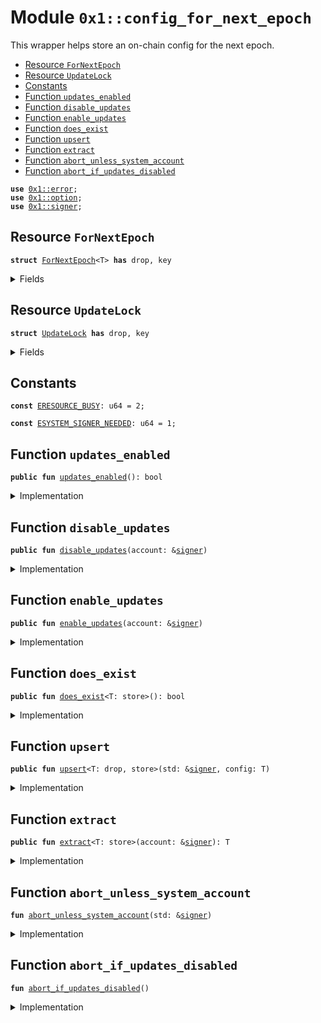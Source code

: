 
<a name="0x1_config_for_next_epoch"></a>

# Module `0x1::config_for_next_epoch`

This wrapper helps store an on-chain config for the next epoch.


-  [Resource `ForNextEpoch`](#0x1_config_for_next_epoch_ForNextEpoch)
-  [Resource `UpdateLock`](#0x1_config_for_next_epoch_UpdateLock)
-  [Constants](#@Constants_0)
-  [Function `updates_enabled`](#0x1_config_for_next_epoch_updates_enabled)
-  [Function `disable_updates`](#0x1_config_for_next_epoch_disable_updates)
-  [Function `enable_updates`](#0x1_config_for_next_epoch_enable_updates)
-  [Function `does_exist`](#0x1_config_for_next_epoch_does_exist)
-  [Function `upsert`](#0x1_config_for_next_epoch_upsert)
-  [Function `extract`](#0x1_config_for_next_epoch_extract)
-  [Function `abort_unless_system_account`](#0x1_config_for_next_epoch_abort_unless_system_account)
-  [Function `abort_if_updates_disabled`](#0x1_config_for_next_epoch_abort_if_updates_disabled)


<pre><code><b>use</b> <a href="error.md#0x1_error">0x1::error</a>;
<b>use</b> <a href="option.md#0x1_option">0x1::option</a>;
<b>use</b> <a href="signer.md#0x1_signer">0x1::signer</a>;
</code></pre>



<a name="0x1_config_for_next_epoch_ForNextEpoch"></a>

## Resource `ForNextEpoch`



<pre><code><b>struct</b> <a href="config_for_next_epoch.md#0x1_config_for_next_epoch_ForNextEpoch">ForNextEpoch</a>&lt;T&gt; <b>has</b> drop, key
</code></pre>



<details>
<summary>Fields</summary>


<dl>
<dt>
<code>payload: <a href="option.md#0x1_option_Option">option::Option</a>&lt;T&gt;</code>
</dt>
<dd>

</dd>
</dl>


</details>

<a name="0x1_config_for_next_epoch_UpdateLock"></a>

## Resource `UpdateLock`



<pre><code><b>struct</b> <a href="config_for_next_epoch.md#0x1_config_for_next_epoch_UpdateLock">UpdateLock</a> <b>has</b> drop, key
</code></pre>



<details>
<summary>Fields</summary>


<dl>
<dt>
<code>locked: bool</code>
</dt>
<dd>

</dd>
</dl>


</details>

<a name="@Constants_0"></a>

## Constants


<a name="0x1_config_for_next_epoch_ERESOURCE_BUSY"></a>



<pre><code><b>const</b> <a href="config_for_next_epoch.md#0x1_config_for_next_epoch_ERESOURCE_BUSY">ERESOURCE_BUSY</a>: u64 = 2;
</code></pre>



<a name="0x1_config_for_next_epoch_ESYSTEM_SIGNER_NEEDED"></a>



<pre><code><b>const</b> <a href="config_for_next_epoch.md#0x1_config_for_next_epoch_ESYSTEM_SIGNER_NEEDED">ESYSTEM_SIGNER_NEEDED</a>: u64 = 1;
</code></pre>



<a name="0x1_config_for_next_epoch_updates_enabled"></a>

## Function `updates_enabled`



<pre><code><b>public</b> <b>fun</b> <a href="config_for_next_epoch.md#0x1_config_for_next_epoch_updates_enabled">updates_enabled</a>(): bool
</code></pre>



<details>
<summary>Implementation</summary>


<pre><code><b>public</b> <b>fun</b> <a href="config_for_next_epoch.md#0x1_config_for_next_epoch_updates_enabled">updates_enabled</a>(): bool <b>acquires</b> <a href="config_for_next_epoch.md#0x1_config_for_next_epoch_UpdateLock">UpdateLock</a> {
    <b>borrow_global</b>&lt;<a href="config_for_next_epoch.md#0x1_config_for_next_epoch_UpdateLock">UpdateLock</a>&gt;(@std).locked
}
</code></pre>



</details>

<a name="0x1_config_for_next_epoch_disable_updates"></a>

## Function `disable_updates`



<pre><code><b>public</b> <b>fun</b> <a href="config_for_next_epoch.md#0x1_config_for_next_epoch_disable_updates">disable_updates</a>(account: &<a href="signer.md#0x1_signer">signer</a>)
</code></pre>



<details>
<summary>Implementation</summary>


<pre><code><b>public</b> <b>fun</b> <a href="config_for_next_epoch.md#0x1_config_for_next_epoch_disable_updates">disable_updates</a>(account: &<a href="signer.md#0x1_signer">signer</a>) <b>acquires</b> <a href="config_for_next_epoch.md#0x1_config_for_next_epoch_UpdateLock">UpdateLock</a> {
    <a href="config_for_next_epoch.md#0x1_config_for_next_epoch_abort_unless_system_account">abort_unless_system_account</a>(account);
    <b>borrow_global_mut</b>&lt;<a href="config_for_next_epoch.md#0x1_config_for_next_epoch_UpdateLock">UpdateLock</a>&gt;(@std).locked = <b>true</b>;
}
</code></pre>



</details>

<a name="0x1_config_for_next_epoch_enable_updates"></a>

## Function `enable_updates`



<pre><code><b>public</b> <b>fun</b> <a href="config_for_next_epoch.md#0x1_config_for_next_epoch_enable_updates">enable_updates</a>(account: &<a href="signer.md#0x1_signer">signer</a>)
</code></pre>



<details>
<summary>Implementation</summary>


<pre><code><b>public</b> <b>fun</b> <a href="config_for_next_epoch.md#0x1_config_for_next_epoch_enable_updates">enable_updates</a>(account: &<a href="signer.md#0x1_signer">signer</a>) <b>acquires</b> <a href="config_for_next_epoch.md#0x1_config_for_next_epoch_UpdateLock">UpdateLock</a> {
    <a href="config_for_next_epoch.md#0x1_config_for_next_epoch_abort_unless_system_account">abort_unless_system_account</a>(account);
    <b>borrow_global_mut</b>&lt;<a href="config_for_next_epoch.md#0x1_config_for_next_epoch_UpdateLock">UpdateLock</a>&gt;(@std).locked = <b>false</b>;
}
</code></pre>



</details>

<a name="0x1_config_for_next_epoch_does_exist"></a>

## Function `does_exist`



<pre><code><b>public</b> <b>fun</b> <a href="config_for_next_epoch.md#0x1_config_for_next_epoch_does_exist">does_exist</a>&lt;T: store&gt;(): bool
</code></pre>



<details>
<summary>Implementation</summary>


<pre><code><b>public</b> <b>fun</b> <a href="config_for_next_epoch.md#0x1_config_for_next_epoch_does_exist">does_exist</a>&lt;T: store&gt;(): bool <b>acquires</b> <a href="config_for_next_epoch.md#0x1_config_for_next_epoch_ForNextEpoch">ForNextEpoch</a> {
    <b>exists</b>&lt;<a href="config_for_next_epoch.md#0x1_config_for_next_epoch_ForNextEpoch">ForNextEpoch</a>&lt;T&gt;&gt;(@std) && <a href="option.md#0x1_option_is_some">option::is_some</a>(&<b>borrow_global</b>&lt;<a href="config_for_next_epoch.md#0x1_config_for_next_epoch_ForNextEpoch">ForNextEpoch</a>&lt;T&gt;&gt;(@std).payload)
}
</code></pre>



</details>

<a name="0x1_config_for_next_epoch_upsert"></a>

## Function `upsert`



<pre><code><b>public</b> <b>fun</b> <a href="config_for_next_epoch.md#0x1_config_for_next_epoch_upsert">upsert</a>&lt;T: drop, store&gt;(std: &<a href="signer.md#0x1_signer">signer</a>, config: T)
</code></pre>



<details>
<summary>Implementation</summary>


<pre><code><b>public</b> <b>fun</b> <a href="config_for_next_epoch.md#0x1_config_for_next_epoch_upsert">upsert</a>&lt;T: drop + store&gt;(std: &<a href="signer.md#0x1_signer">signer</a>, config: T) <b>acquires</b> <a href="config_for_next_epoch.md#0x1_config_for_next_epoch_ForNextEpoch">ForNextEpoch</a> {
    <a href="config_for_next_epoch.md#0x1_config_for_next_epoch_abort_unless_system_account">abort_unless_system_account</a>(std);
    <a href="config_for_next_epoch.md#0x1_config_for_next_epoch_abort_if_updates_disabled">abort_if_updates_disabled</a>();
    <b>borrow_global_mut</b>&lt;<a href="config_for_next_epoch.md#0x1_config_for_next_epoch_ForNextEpoch">ForNextEpoch</a>&lt;T&gt;&gt;(@std).payload = <a href="option.md#0x1_option_some">option::some</a>(config);
}
</code></pre>



</details>

<a name="0x1_config_for_next_epoch_extract"></a>

## Function `extract`



<pre><code><b>public</b> <b>fun</b> <a href="config_for_next_epoch.md#0x1_config_for_next_epoch_extract">extract</a>&lt;T: store&gt;(account: &<a href="signer.md#0x1_signer">signer</a>): T
</code></pre>



<details>
<summary>Implementation</summary>


<pre><code><b>public</b> <b>fun</b> <a href="config_for_next_epoch.md#0x1_config_for_next_epoch_extract">extract</a>&lt;T: store&gt;(account: &<a href="signer.md#0x1_signer">signer</a>): T <b>acquires</b> <a href="config_for_next_epoch.md#0x1_config_for_next_epoch_ForNextEpoch">ForNextEpoch</a> {
    <a href="config_for_next_epoch.md#0x1_config_for_next_epoch_abort_unless_system_account">abort_unless_system_account</a>(account);
    <a href="config_for_next_epoch.md#0x1_config_for_next_epoch_abort_if_updates_disabled">abort_if_updates_disabled</a>();
    <a href="option.md#0x1_option_extract">option::extract</a>(&<b>mut</b> <b>borrow_global_mut</b>&lt;<a href="config_for_next_epoch.md#0x1_config_for_next_epoch_ForNextEpoch">ForNextEpoch</a>&lt;T&gt;&gt;(@std).payload)
}
</code></pre>



</details>

<a name="0x1_config_for_next_epoch_abort_unless_system_account"></a>

## Function `abort_unless_system_account`



<pre><code><b>fun</b> <a href="config_for_next_epoch.md#0x1_config_for_next_epoch_abort_unless_system_account">abort_unless_system_account</a>(std: &<a href="signer.md#0x1_signer">signer</a>)
</code></pre>



<details>
<summary>Implementation</summary>


<pre><code><b>fun</b> <a href="config_for_next_epoch.md#0x1_config_for_next_epoch_abort_unless_system_account">abort_unless_system_account</a>(std: &<a href="signer.md#0x1_signer">signer</a>) {
    <b>let</b> addr = std::signer::address_of(std);
    <b>assert</b>!(addr == @std || addr == @vm, std::error::permission_denied(<a href="config_for_next_epoch.md#0x1_config_for_next_epoch_ESYSTEM_SIGNER_NEEDED">ESYSTEM_SIGNER_NEEDED</a>));
}
</code></pre>



</details>

<a name="0x1_config_for_next_epoch_abort_if_updates_disabled"></a>

## Function `abort_if_updates_disabled`



<pre><code><b>fun</b> <a href="config_for_next_epoch.md#0x1_config_for_next_epoch_abort_if_updates_disabled">abort_if_updates_disabled</a>()
</code></pre>



<details>
<summary>Implementation</summary>


<pre><code><b>fun</b> <a href="config_for_next_epoch.md#0x1_config_for_next_epoch_abort_if_updates_disabled">abort_if_updates_disabled</a>() {
    <b>assert</b>!(!<b>exists</b>&lt;<a href="config_for_next_epoch.md#0x1_config_for_next_epoch_UpdateLock">UpdateLock</a>&gt;(@std), std::error::invalid_state(<a href="config_for_next_epoch.md#0x1_config_for_next_epoch_ERESOURCE_BUSY">ERESOURCE_BUSY</a>));
}
</code></pre>



</details>


[move-book]: https://aptos.dev/move/book/SUMMARY
